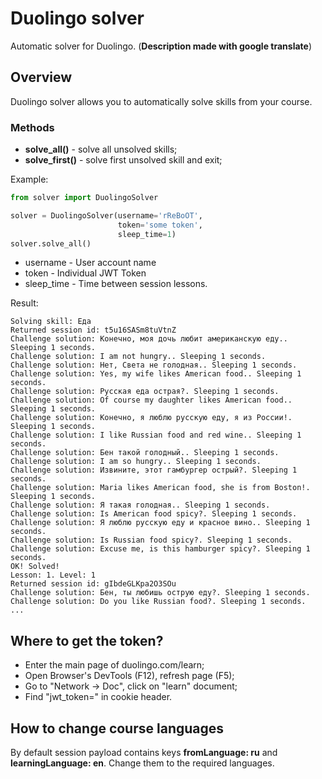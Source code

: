 # Duolingo solver
Automatic solver for Duolingo. (**Description made with google translate**)

## Overview

Duolingo solver allows you to automatically solve skills from your course.


### Methods

- **solve_all()** - solve all unsolved skills;
- **solve_first()** - solve first unsolved skill and exit;


Example:
```python
from solver import DuolingoSolver

solver = DuolingoSolver(username='rReBoOT',
                        token='some token',
                        sleep_time=1)
solver.solve_all()
```

- username - User account name
- token - Individual JWT Token
- sleep_time - Time between session lessons.

Result:
```text
Solving skill: Еда
Returned session id: t5u16SASm8tuVtnZ
Challenge solution: Конечно, моя дочь любит американскую еду.. Sleeping 1 seconds.
Challenge solution: I am not hungry.. Sleeping 1 seconds.
Challenge solution: Нет, Света не голодная.. Sleeping 1 seconds.
Challenge solution: Yes, my wife likes American food.. Sleeping 1 seconds.
Challenge solution: Русская еда острая?. Sleeping 1 seconds.
Challenge solution: Of course my daughter likes American food.. Sleeping 1 seconds.
Challenge solution: Конечно, я люблю русскую еду, я из России!. Sleeping 1 seconds.
Challenge solution: I like Russian food and red wine.. Sleeping 1 seconds.
Challenge solution: Бен такой голодный.. Sleeping 1 seconds.
Challenge solution: I am so hungry.. Sleeping 1 seconds.
Challenge solution: Извините, этот гамбургер острый?. Sleeping 1 seconds.
Challenge solution: Maria likes American food, she is from Boston!. Sleeping 1 seconds.
Challenge solution: Я такая голодная.. Sleeping 1 seconds.
Challenge solution: Is American food spicy?. Sleeping 1 seconds.
Challenge solution: Я люблю русскую еду и красное вино.. Sleeping 1 seconds.
Challenge solution: Is Russian food spicy?. Sleeping 1 seconds.
Challenge solution: Excuse me, is this hamburger spicy?. Sleeping 1 seconds.
OK! Solved!
Lesson: 1. Level: 1
Returned session id: gIbdeGLKpa2O3SOu
Challenge solution: Бен, ты любишь острую еду?. Sleeping 1 seconds.
Challenge solution: Do you like Russian food?. Sleeping 1 seconds.
...
```

## Where to get the token?

- Enter the main page of duolingo.com/learn;
- Open Browser's DevTools (F12), refresh page (F5);
- Go to "Network -> Doc", click on "learn" document;
- Find "jwt_token=" in cookie header.


## How to change course languages

By default session payload contains keys **fromLanguage: ru** and **learningLanguage: en**.
Change them to the required languages.